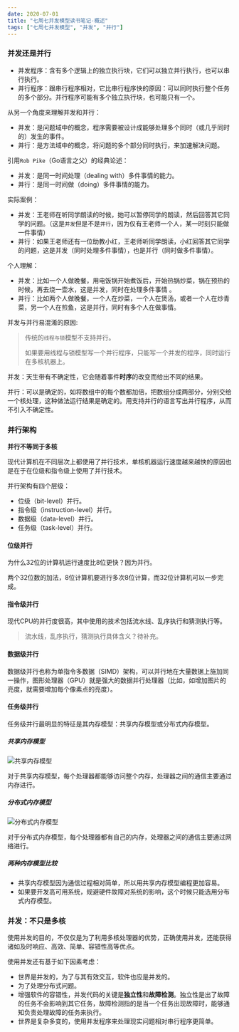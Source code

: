 ```yaml
---
date: 2020-07-01
title: "七周七并发模型读书笔记-概述"
tags: ["七周七并发模型", "并发", "并行"]
---
```


### 并发还是并行

- 并发程序：含有多个逻辑上的独立执行块，它们可以独立并行执行，也可以串行执行。
- 并行程序：跟串行程序相对，它比串行程序快的原因：可以同时执行整个任务的多个部分。并行程序可能有多个独立执行块，也可能只有一个。

从另一个角度来理解并发和并行：

- 并发：是问题域中的概念，程序需要被设计成能够处理多个同时（或几乎同时的）发生的事件。
- 并行：是方法域中的概念，将问题的多个部分同时执行，来加速解决问题。

引用`Rob Pike`（Go语言之父）的经典论述：

- 并发：是同一时间处理（dealing with）多件事情的能力。
- 并行：是同一时间做（doing）多件事情的能力。

实际案例：

- 并发：王老师在听同学朗读的时候，她可以暂停同学的朗读，然后回答其它同学的问题。（这是`并发`但是不是`并行`，因为仅有王老师一个人，某一时刻只能做一件事情）
- 并行：如果王老师还有一位助教小红，王老师听同学朗读，小红回答其它同学的问题，这是并发（同时处理多件事情），也是并行（同时做多件事情）。

个人理解：

- 并发：比如一个人做晚餐，用电饭锅开始煮饭后，开始热锅炒菜，锅在预热的时候，再去烧一壶水，这是并发，同时在处理多件事情 。
- 并行：比如两个人做晚餐，一个人在炒菜，一个人在煲汤，或者一个人在炒青菜，另一个人在煎鱼，这是并行，同时有多个人在做事情。

并发与并行易混淆的原因:

> 传统的`线程与锁`模型不支持并行。
>
> 如果要用线程与锁模型写一个并行程序，只能写一个并发的程序，同时运行在多核机器上。

并发：天生带有不确定性，它会随着事件**时序**的改变而给出不同的结果。

并行：可以是确定的，如将数组中的每个数都加倍，把数组分成两部分，分别交给一个核处理，这种做法运行结果是确定的。用支持并行的语言写出并行程序，从而不引入不确定性。

### 并行架构

**并行不等同于多核**

现代计算机在不同层次上都使用了并行技术，单核机器运行速度越来越快的原因也是在于在位级和指令级上使用了并行技术。

并行架构有四个层级：

- 位级（bit-level）并行。
- 指令级（instruction-level）并行。
- 数据级（data-level）并行。
- 任务级（task-level）并行。

#### 位级并行

为什么32位的计算机运行速度比8位更快？因为并行。

两个32位数的加法，8位计算机要进行多次8位计算，而32位计算机可以一步完成。

#### 指令级并行

现代CPU的并行度很高，其中使用的技术包括流水线、乱序执行和猜测执行等。

>流水线，乱序执行，猜测执行具体含义？待补充。

#### 数据级并行

数据级并行也称为单指令多数据（SIMD）架构，可以并行地在大量数据上施加同一操作，图形处理器（GPU）就是强大的数据并行处理器（比如，如增加图片的亮度，就需要增加每个像素点的亮度）。

#### 任务级并行

任务级并行最明显的特征是其内存模型：共享内存模型或分布式内存模型。

##### 共享内存模型

![共享内存模型](/memory-model/共享内存模型.png)

对于共享内存模型，每个处理器都能够访问整个内存，处理器之间的通信主要通过内存进行。

##### 分布式内存模型

![分布式内存模型](/memory-model/分布式内存模型.png)

对于分布式内存模型，每个处理器都有自己的内存，处理器之间的通信主要通过网络进行。

##### 两种内存模型比较

- 共享内存模型因为通信过程相对简单，所以用共享内存模型编程更加容易。
- 如果要开发高可用系统，规避硬件故障对系统的影响，这个时候只能选用分布式内存模型。

### 并发：不只是多核

使用并发的目的，不仅仅是为了利用多核处理器的优势，正确使用并发，还能获得诸如及时响应、高效、简单、容错性高等优点。

使用并发还有基于如下因素考虑：

- 世界是并发的，为了与其有效交互，软件也应是并发的。
- 为了处理分布式问题。
- 增强软件的容错性，并发代码的关键是**独立性**和**故障检测**。独立性是出了故障的任务不会影响到其它任务，故障检测指的是当一个任务出现故障时，能够通知负责处理故障的任务来执行。
- 世界是复杂多变的，使用并发程序来处理现实问题相对串行程序更简单。